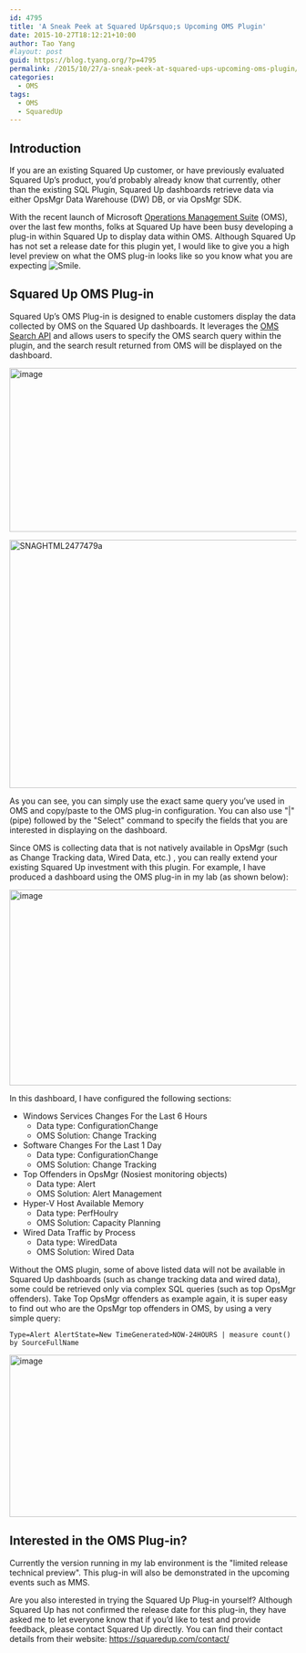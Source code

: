 ```yaml
---
id: 4795
title: 'A Sneak Peek at Squared Up&rsquo;s Upcoming OMS Plugin'
date: 2015-10-27T18:12:21+10:00
author: Tao Yang
#layout: post
guid: https://blog.tyang.org/?p=4795
permalink: /2015/10/27/a-sneak-peek-at-squared-ups-upcoming-oms-plugin/
categories:
  - OMS
tags:
  - OMS
  - SquaredUp
---
```


## Introduction

If you are an existing Squared Up customer, or have previously evaluated Squared Up’s product, you’d probably already know that currently, other than the existing SQL Plugin, Squared Up dashboards retrieve data via either OpsMgr Data Warehouse (DW) DB, or via OpsMgr SDK.

With the recent launch of Microsoft <a href="http://www.microsoft.com/oms">Operations Management Suite</a> (OMS), over the last few months, folks at Squared Up have been busy developing a plug-in within Squared Up to display data within OMS. Although Squared Up has not set a release date for this plugin yet, I would like to give you a high level preview on what the OMS plug-in looks like so you know what you are expecting <img class="wlEmoticon wlEmoticon-smile" style="border-style: none;" src="https://blog.tyang.org/wp-content/uploads/2015/10/wlEmoticon-smile1.png" alt="Smile" />.

## Squared Up OMS Plug-in

Squared Up’s OMS Plug-in is designed to enable customers display the data collected by OMS on the Squared Up dashboards. It leverages the <a href="https://technet.microsoft.com/library/mt484116.aspx">OMS Search API</a> and allows users to specify the OMS search query within the plugin, and the search result returned from OMS will be displayed on the dashboard.

<a href="https://blog.tyang.org/wp-content/uploads/2015/10/image29.png"><img style="background-image: none; padding-top: 0px; padding-left: 0px; display: inline; padding-right: 0px; border: 0px;" title="image" src="https://blog.tyang.org/wp-content/uploads/2015/10/image_thumb23.png" alt="image" width="530" height="287" border="0" /></a>

<a href="https://blog.tyang.org/wp-content/uploads/2015/10/SNAGHTML2477479a.png"><img style="background-image: none; padding-top: 0px; padding-left: 0px; display: inline; padding-right: 0px; border: 0px;" title="SNAGHTML2477479a" src="https://blog.tyang.org/wp-content/uploads/2015/10/SNAGHTML2477479a_thumb.png" alt="SNAGHTML2477479a" width="554" height="435" border="0" /></a>

As you can see, you can simply use the exact same query you’ve used in OMS and copy/paste to the OMS plug-in configuration. You can also use "|" (pipe) followed by the "Select" command to specify the fields that you are interested in displaying on the dashboard.

Since OMS is collecting data that is not natively available in OpsMgr (such as Change Tracking data, Wired Data, etc.) , you can really extend your existing Squared Up investment with this plugin. For example, I have produced a dashboard using the OMS plug-in in my lab (as shown below):

<a href="https://blog.tyang.org/wp-content/uploads/2015/10/image30.png"><img style="background-image: none; padding-top: 0px; padding-left: 0px; display: inline; padding-right: 0px; border: 0px;" title="image" src="https://blog.tyang.org/wp-content/uploads/2015/10/image_thumb24.png" alt="image" width="705" height="343" border="0" /></a>

In this dashboard, I have configured the following sections:

* Windows Services Changes For the Last 6 Hours
  * Data type: ConfigurationChange
  * OMS Solution: Change Tracking
* Software Changes For the Last 1 Day
  * Data type: ConfigurationChange
  * OMS Solution: Change Tracking
* Top Offenders in OpsMgr (Nosiest monitoring objects)
  * Data type: Alert
  * OMS Solution: Alert Management
* Hyper-V Host Available Memory
  * Data type: PerfHoulry
  * OMS Solution: Capacity Planning
* Wired Data Traffic by Process
  * Data type: WiredData
  * OMS Solution: Wired Data

Without the OMS plugin, some of above listed data will not be available in Squared Up dashboards (such as change tracking data and wired data), some could be retrieved only via complex SQL queries (such as top OpsMgr offenders). Take Top OpsMgr offenders as example again, it is super easy to find out who are the OpsMgr top offenders in OMS, by using a very simple query:

```text
Type=Alert AlertState=New TimeGenerated>NOW-24HOURS | measure count() by SourceFullName
```

<a href="https://blog.tyang.org/wp-content/uploads/2015/10/image31.png"><img style="background-image: none; padding-top: 0px; padding-left: 0px; display: inline; padding-right: 0px; border: 0px;" title="image" src="https://blog.tyang.org/wp-content/uploads/2015/10/image_thumb25.png" alt="image" width="533" height="284" border="0" /></a>

## Interested in the OMS Plug-in?

Currently the version running in my lab environment is the "limited release technical preview". This plug-in will also be demonstrated in the upcoming events such as MMS.

Are you also interested in trying the Squared Up Plug-in yourself? Although Squared Up has not confirmed the release date for this plug-in, they have asked me to let everyone know that if you’d like to test and provide feedback, please contact Squared Up directly. You can find their contact details from their website: <a title="https://squaredup.com/contact/" href="https://squaredup.com/contact/">https://squaredup.com/contact/</a>